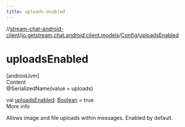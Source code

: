 ```yaml
---
title: uploads-enabled
---
```

//[stream-chat-android-client](../../../index.md)/[io.getstream.chat.android.client.models](../index.md)/[Config](index.md)/[uploadsEnabled](uploadsEnabled.md)



# uploadsEnabled  
[androidJvm]  
Content  
@SerializedName(value = uploads)  
  
val [uploadsEnabled](uploadsEnabled.md): [Boolean](https://kotlinlang.org/api/latest/jvm/stdlib/kotlin/-boolean/index.html) = true  
More info  


Allows image and file uploads within messages. Enabled by default.

  



